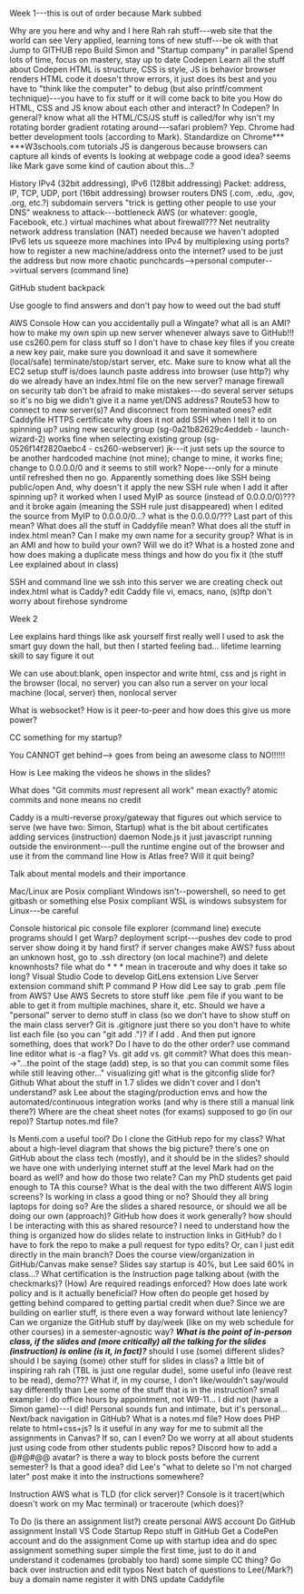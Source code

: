 Week 1---this is out of order because Mark subbed

Why are you here and why and I here
	Rah rah stuff---web site that the world can see
Very applied, learning tons of new stuff---be ok with that
Jump to GITHUB repo
	Build Simon and "Startup company" in parallel
Spend lots of time, focus on mastery, stay up to date
Codepen
	Learn all the stuff about Codepen
	HTML is structure, CSS is style, JS is behavior
		browser renders HTML code
			it doesn't throw errors, it just does its best and you have to "think like the computer" to debug (but also printf/comment technique)---you have to fix stuff or it will come back to bite you
	How do HTML, CSS and JS know about each other and interact? In Codepen? In general?
	know what all the HTML/CS/JS stuff is called/for
	why isn't my rotating border gradient rotating around---safari problem? Yep.  Chrome had better development tools (according to Mark).  Standardize on Chrome***
	***W3schools.com tutorials
	JS is dangerous because browsers can capture all kinds of events
	Is looking at webpage code a good idea?
		seems like Mark gave some kind of caution about this...?

History
	IPv4 (32bit addressing), IPv6 (128bit addressing)
	Packet: address, IP, TCP, UDP, port (16bit addressing)
	browser
	routers
	DNS (.com, .edu, .gov, .org, etc.?) subdomain servers
		"trick is getting other people to use your DNS"
		weakness to attack---bottleneck
	AWS (or whatever: google, Facebook, etc.)
			virtual machines
	what about firewall???
	Net neutrality
	network address translation (NAT)
		needed because we haven't adopted IPv6
		lets us squeeze more machines into IPv4 by multiplexing using ports?
	how to register a new machine/address onto the internet?
		used to be just the address
		but now more chaotic
	punchcards-->personal computer-->virtual servers (command line)

GitHub student backpack

Use google to find answers and don't pay
	how to weed out the bad stuff

AWS Console
	How can you accidentally pull a Wingate?
	what all is an AMI?
		how to make my own
	spin up new server whenever
	always save to GitHub!!!
	use cs260.pem for class stuff so I don't have to chase key files
	if you create a new key pair, make sure you download it and save it somewhere (local/safe)
	terminate/stop/start server, etc.
	Make sure to know what all the EC2 setup stuff is/does
	launch
	paste address into browser (use http?)
	why do we already have an index.html file on the new server?
	manage firewall on security tab
	don't be afraid to make mistakes---do several server setups so it's no big
	we didn't give it a name yet/DNS address?
		Route53
		how to connect to new server(s)? And disconnect from terminated ones?
			edit Caddyfile
	HTTPS certificate
	why does it not add SSH when I tell it to on spinning up?
		using new security group (sg-0a21b82629c4eddeb - launch-wizard-2)
		works fine when selecting existing group (sg-0526f14f2820aebc4 - cs260-webserver)
			jk---it just sets up the source to be another hardcoded machine (not mine); change to mine, it works fine; change to 0.0.0.0/0 and it seems to still work? Nope---only for a minute until refreshed then no go.  Apparently something does like SSH being public/open
	And, why doesn't it apply the new SSH rule when I add it after spinning up?
		it worked when I used MyIP as source (instead of 0.0.0.0/0)???
		and it broke again (meaning the SSH rule just disappeared) when I edited the source from MyIP to 0.0.0.0/0...?
	what is the 0.0.0.0/??? Last part of this mean?
	What does all the stuff in Caddyfile mean?
	What does all the stuff in index.html mean?
	Can I make my own name for a security group?
	What is in an AMI and how to build your own?  Will we do it?
	What is a hosted zone and how does making a duplicate mess things and how do you fix it (the stuff Lee explained about in class)


SSH and command line
	we ssh into this server we are creating
	check out index.html
 	what is Caddy?
		edit Caddy file
	vi, emacs, nano, (s)ftp
	don't worry about firehose syndrome


Week 2

Lee explains hard things like ask yourself first really well
	I used to ask the smart guy down the hall, but then I started feeling bad...
	lifetime learning skill to say figure it out

We can use about:blank, open inspector and write html, css and js right in the browser (local, no server)
	you can also run a server on your local machine (local, server)
	then, nonlocal server

What is websocket? How is it peer-to-peer and how does this give us more power?

CC something for my startup?

You CANNOT get behind--> goes from being an awesome class to NO!!!!!!

How is Lee making the videos he shows in the slides?

What does "Git commits *must* represent all work" mean exactly?
	atomic commits
	and none means no credit

Caddy is a multi-reverse proxy/gateway that figures out which service to serve (we have two: Simon, Startup)
	what is the bit about certificates
	adding services (instruction)
		daemon
Node.js it just javascript running outside the environment---pull the runtime engine out of the browser and use it from the command line
How is Atlas free?  Will it quit being?

Talk about mental models and their importance

Mac/Linux are Posix compliant
Windows isn't--powershell, so need to get gitbash or something else Posix compliant
WSL is windows subsystem for Linux---be careful

Console
	historical pic
	console
		file explorer (command line)
		execute programs
		should I get Warp?
	deployment script---pushes dev code to prod server
		show doing it by hand first?
	if server changes make AWS? fuss about an unknown host, go to .ssh directory (on local machine?) and delete knownhosts? file
	what do * * * mean in traceroute and why does it take so long?
Visual Studio Code to develop
	GitLens extension
	Live Server extension
	command shift P
	command P
How did Lee say to grab .pem file from AWS?
Use AWS Secrets to store stuff like .pem file if you want to be able to get it from multiple machines, share it, etc.
Should we have a "personal" server to demo stuff in class (so we don't have to show stuff on the main class server?
Git
	is .gitignore just there so you don't have to white list each file (so you can "git add .")?
		if I add . And then put ignore something, does that work? Do I have to do the other order?
	use command line
	editor
	what is -a flag? Vs. git add vs. git commit?
		What does this mean-->"...the point of the stage (add) step, is so that you can commit some files while still leaving other..."
	visualizing git!
	what is the gitconfig slide for?
Github
What about the stuff in 1.7 slides we didn't cover and I don't understand?
	ask Lee about the staging/production envs and how the automated/continuous integration works (and why is there still a manual link there?)
Where are the cheat sheet notes (for exams) supposed to go (in our repo)?
	Startup notes.md file?

Is Menti.com a useful tool?
Do I clone the GitHub repo for my class?
What about a high-level diagram that shows the big picture?
	there's one on GitHub about the class tech (mostly), and it should be in the slides?
	should we have one with underlying internet stuff at the level Mark had on the board as well?
	and how do those two relate?
Can my PhD students get paid enough to TA this course?
What is the deal with the two different AWS login screens?
Is working in class a good thing or no?  Should they all bring laptops for doing so?
Are the slides a shared resource, or should we all be doing our own (approach)?
GitHub
	how does it work generally?
	how should I be interacting with this as shared resource?
	I need to understand how the thing is organized
	how do slides relate to instruction links in GitHub?
	do I have to fork the repo to make a pull request for typo edits?  Or, can I just edit directly in the main branch?
Does the course view/organization in GitHub/Canvas make sense?
Slides say startup is 40%, but Lee said 60% in class...?
What certification is the Instruction page talking about (with the checkmarks)?
(How) Are required readings enforced?
How does late work policy and is it actually beneficial?  How often do people get hosed by getting behind compared to getting partial credit when due?  Since we are building on earlier stuff, is there even a way forward without late leniency?
Can we organize the GitHub stuff by day/week (like on my web schedule for other courses) in a semester-agnostic way?
***What is the point of in-person class, if the slides and (more critically) all the talking for the slides (instruction) is online (is it, in fact)?***
	should I use (some) different slides?
	should I be saying (some) other stuff for slides in class?
		a little bit of inspiring rah rah (TBL is just one regular dude), some useful info (leave rest to be read), demo???
What if, in my course, I don't like/wouldn't say/would say differently than Lee some of the stuff that is in the instruction?
	small example: I do office hours by appointment, not W9-11...
	I did not (have a Simon game)---I did!  Personal sounds fun and intimate, but it's personal...
Next/back navigation in GitHub?
What is a notes.md file?
How does PHP relate to html+css+js?
Is it useful in any way for me to submit all the assignments in Canvas?  If so, can I even?
Do we worry at all about students just using code from other students public repos?
Discord
	how to add a @#@#@@ avatar?
	is there a way to block posts before the current semester?  Is that a good idea?
	did Lee's "what to delete so I'm not charged later" post make it into the instructions somewhere?


Instruction
AWS
	what is TLD (for click server)?
Console
	is it tracert(which doesn't work on my Mac terminal) or traceroute (which does)?



To Do (is there an assignment list?)
	create personal AWS account
	Do GitHub assignment
	Install VS Code
	Startup Repo stuff in GitHub
	Get a CodePen account and do the assignment
	Come up with startup idea and do spec assignment
		something super simple the first time, just to do it and understand it
		codenames (probably too hard)
		some simple CC thing?
	Go back over instruction and edit typos
	Next batch of questions to Lee(/Mark?)
	buy a domain name
	register it with DNS
	update Caddyfile
		


